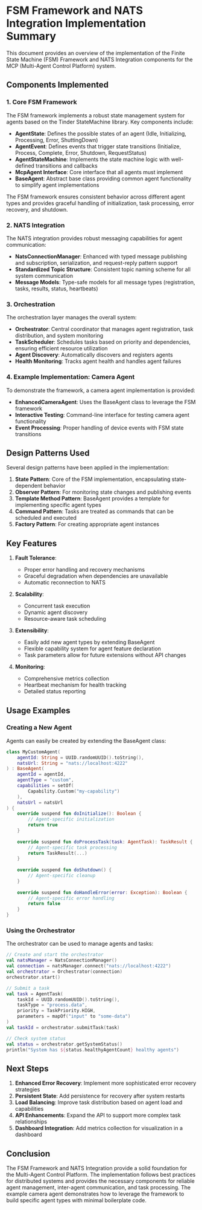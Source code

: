 # FSM Framework and NATS Integration Implementation Summary

This document provides an overview of the implementation of the Finite State Machine (FSM) Framework and NATS Integration components for the MCP (Multi-Agent Control Platform) system.

## Components Implemented

### 1. Core FSM Framework

The FSM framework implements a robust state management system for agents based on the Tinder StateMachine library. Key components include:

- **AgentState**: Defines the possible states of an agent (Idle, Initializing, Processing, Error, ShuttingDown)
- **AgentEvent**: Defines events that trigger state transitions (Initialize, Process, Complete, Error, Shutdown, RequestStatus)
- **AgentStateMachine**: Implements the state machine logic with well-defined transitions and callbacks
- **McpAgent Interface**: Core interface that all agents must implement
- **BaseAgent**: Abstract base class providing common agent functionality to simplify agent implementations

The FSM framework ensures consistent behavior across different agent types and provides graceful handling of initialization, task processing, error recovery, and shutdown.

### 2. NATS Integration

The NATS integration provides robust messaging capabilities for agent communication:

- **NatsConnectionManager**: Enhanced with typed message publishing and subscription, serialization, and request-reply pattern support
- **Standardized Topic Structure**: Consistent topic naming scheme for all system communication
- **Message Models**: Type-safe models for all message types (registration, tasks, results, status, heartbeats)

### 3. Orchestration

The orchestration layer manages the overall system:

- **Orchestrator**: Central coordinator that manages agent registration, task distribution, and system monitoring
- **TaskScheduler**: Schedules tasks based on priority and dependencies, ensuring efficient resource utilization
- **Agent Discovery**: Automatically discovers and registers agents
- **Health Monitoring**: Tracks agent health and handles agent failures

### 4. Example Implementation: Camera Agent

To demonstrate the framework, a camera agent implementation is provided:

- **EnhancedCameraAgent**: Uses the BaseAgent class to leverage the FSM framework
- **Interactive Testing**: Command-line interface for testing camera agent functionality
- **Event Processing**: Proper handling of device events with FSM state transitions

## Design Patterns Used

Several design patterns have been applied in the implementation:

1. **State Pattern**: Core of the FSM implementation, encapsulating state-dependent behavior
2. **Observer Pattern**: For monitoring state changes and publishing events
3. **Template Method Pattern**: BaseAgent provides a template for implementing specific agent types
4. **Command Pattern**: Tasks are treated as commands that can be scheduled and executed
5. **Factory Pattern**: For creating appropriate agent instances

## Key Features

1. **Fault Tolerance**:
   - Proper error handling and recovery mechanisms
   - Graceful degradation when dependencies are unavailable
   - Automatic reconnection to NATS

2. **Scalability**:
   - Concurrent task execution
   - Dynamic agent discovery
   - Resource-aware task scheduling

3. **Extensibility**:
   - Easily add new agent types by extending BaseAgent
   - Flexible capability system for agent feature declaration
   - Task parameters allow for future extensions without API changes

4. **Monitoring**:
   - Comprehensive metrics collection
   - Heartbeat mechanism for health tracking
   - Detailed status reporting

## Usage Examples

### Creating a New Agent

Agents can easily be created by extending the BaseAgent class:

```kotlin
class MyCustomAgent(
    agentId: String = UUID.randomUUID().toString(),
    natsUrl: String = "nats://localhost:4222"
) : BaseAgent(
    agentId = agentId,
    agentType = "custom",
    capabilities = setOf(
        Capability.Custom("my-capability")
    ),
    natsUrl = natsUrl
) {
    override suspend fun doInitialize(): Boolean {
        // Agent-specific initialization
        return true
    }
    
    override suspend fun doProcessTask(task: AgentTask): TaskResult {
        // Agent-specific task processing
        return TaskResult(...)
    }
    
    override suspend fun doShutdown() {
        // Agent-specific cleanup
    }
    
    override suspend fun doHandleError(error: Exception): Boolean {
        // Agent-specific error handling
        return false
    }
}
```

### Using the Orchestrator

The orchestrator can be used to manage agents and tasks:

```kotlin
// Create and start the orchestrator
val natsManager = NatsConnectionManager()
val connection = natsManager.connect("nats://localhost:4222")
val orchestrator = Orchestrator(connection)
orchestrator.start()

// Submit a task
val task = AgentTask(
    taskId = UUID.randomUUID().toString(),
    taskType = "process.data",
    priority = TaskPriority.HIGH,
    parameters = mapOf("input" to "some-data")
)
val taskId = orchestrator.submitTask(task)

// Check system status
val status = orchestrator.getSystemStatus()
println("System has ${status.healthyAgentCount} healthy agents")
```

## Next Steps

1. **Enhanced Error Recovery**: Implement more sophisticated error recovery strategies
2. **Persistent State**: Add persistence for recovery after system restarts
3. **Load Balancing**: Improve task distribution based on agent load and capabilities
4. **API Enhancements**: Expand the API to support more complex task relationships
5. **Dashboard Integration**: Add metrics collection for visualization in a dashboard

## Conclusion

The FSM Framework and NATS Integration provide a solid foundation for the Multi-Agent Control Platform. The implementation follows best practices for distributed systems and provides the necessary components for reliable agent management, inter-agent communication, and task processing. The example camera agent demonstrates how to leverage the framework to build specific agent types with minimal boilerplate code.
